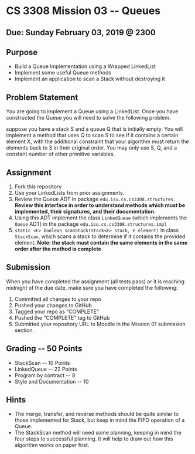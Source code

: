 # CS 3308 Mission 03 -- Queues

## Due: Sunday February 03, 2019 @ 2300

## Purpose
* Build a Queue Implementation using a Wrapped LinkedList
* Implement some useful Queue methods
* Implement an application to scan a Stack without destroying it

## Problem Statement
You are going to implement a Queue using a LinkedList. Once you have constructed the Queue you will need to solve the following problem.

suppose you have a stack S and a queue Q that is initially empty. You will implement a method that uses Q to scan S to see if it contains a certain element X, with the additional constraint that your algorithm must return the elements back to S in their original order. You may only use S, Q, and a constant number of other primitive variables.

## Assignment
1. Fork this repository
2. Use your LinkedLists from prior assignments.
3. Review the Queue ADT in package `edu.isu.cs.cs3308.structures`. **Review this interface in order to understand methods which must be implemented, their signatures, and their documentation.**
4. Using this ADT implement the class `LinkedQueue` (which implements the `Queue` ADT) in the package `edu.isu.cs.cs3308.structures.impl`
5. `static <E> boolean scanStack(Stack<E> stack, E element)` in class `StackScan`, which scans a stack to determine if it contains the provided element. **Note: the stack must contain the same elements in the same order after the method is complete**

## Submission
When you have completed the assignment (all tests pass) or it is reaching midnight of the due date, make sure you have completed the following:
1. Committed all changes to your repo
2. Pushed your changes to GitHub
3. Tagged your repo as "COMPLETE"
4. Pushed the "COMPLETE" tag to GitHub
5. Submitted your repository URL to Moodle in the Mission 01 submission section.

## Grading -- 50 Points
* StackScan -- 10 Points
* LinkedQueue -- 22 Points
* Program by contract -- 8
* Style and Documentation -- 10

## Hints
* The merge, transfer, and reverse methods should be quite similar to those implemented for Stack, but keep in mind the FIFO operation of a Queue.
* The StackScan method will need some planning, keeping in mind the four steps to successful planning. It will help to draw out how this algorithm works on paper first.
